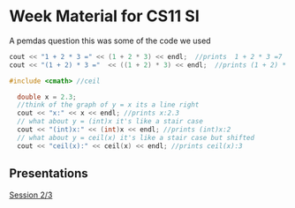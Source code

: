 # Week  Material for CS11 SI 

A pemdas question this was some of the code we used
```C++
cout << "1 + 2 * 3 =" << (1 + 2 * 3) << endl;  //prints  1 + 2 * 3 =7
cout << "(1 + 2) * 3 ="  << ((1 + 2) * 3) << endl;  //prints (1 + 2) * 3 =9
```

```C++
#include <cmath> //ceil

  double x = 2.3;
  //think of the graph of y = x its a line right
  cout << "x:" << x << endl; //prints x:2.3
  // what about y = (int)x it's like a stair case
  cout << "(int)x:" << (int)x << endl; //prints (int)x:2
  // what about y = ceil(x) it's like a stair case but shifted
  cout << "ceil(x):" << ceil(x) << endl; //prints ceil(x):3
```

## Presentations
[Session 2/3](https://drive.google.com/open?id=1Naf2xUPPTr7BsGFOis0rmHxMbAihgMA0cK9Lm57qWf4)

